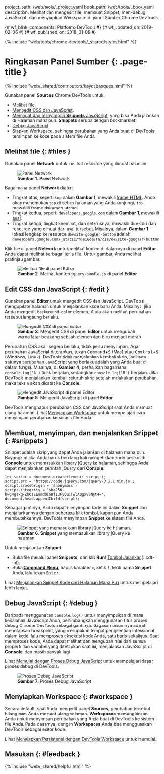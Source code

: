 project_path: /web/tools/_project.yaml
book_path: /web/tools/_book.yaml
description: Melihat dan mengedit file, membuat Snippet, men-debug JavaScript, dan menyiapkan Workspace di panel Sumber Chrome DevTools.

{# wf_blink_components: Platform>DevTools #}
{# wf_updated_on: 2019-02-06 #}
{# wf_published_on: 2018-01-09 #}

{% include "web/tools/chrome-devtools/_shared/styles.html" %}

# Ringkasan Panel Sumber {: .page-title }

{% include "web/_shared/contributors/kaycebasques.html" %}

Gunakan panel **Sources** Chrome DevTools untuk:

* [Melihat file](#files).
* [Mengedit CSS dan JavaScript](#edit).
* [Membuat dan menyimpan **Snippets** JavaScript](#snippets), yang bisa Anda jalankan di Halaman mana pun.
  **Snippets** serupa dengan bookmarklet.
* [Debug JavaScript](#debug).
* [Siapkan Workspace](#workspace), sehingga perubahan yang Anda buat di DevTools tersimpan ke kode
  pada sistem file Anda.

## Melihat file {: #files }

Gunakan panel **Network** untuk melihat resource yang dimuat halaman.

<figure>
  <img src="images/sources-network-pane.png"
       alt="Panel Network"/>
  <figcaption>
    <b>Gambar 1</b>. <b>Panel</b> Network
  </figcaption>
</figure>

Bagaimana panel **Network** diatur:

* Tingkat atas, seperti `top` dalam <b>Gambar 1</b>, mewakili [frame HTML][frame].
  Anda akan menemukan `top` di setiap halaman yang Anda kunjungi. `top` mewakili frame dokumen
  utama.
* Tingkat kedua, seperti `developers.google.com` dalam <b>Gambar 1</b>, mewakili
  [asal][origin].
* Tingkat ketiga, tingkat keempat, dan seterusnya, mewakili direktori dan resource yang
  dimuat dari asal tersebut. Misalnya, dalam <b>Gambar 1</b> lokasi lengkap ke
  resource `devsite-googler-button` adalah
  `developers.google.com/_static/f6e16de9fa/css/devsite-googler-button`

[frame]: https://www.w3.org/TR/html401/present/frames.html
[origin]: https://www.w3.org/TR/2011/WD-html5-20110525/origin-0.html

Klik file di panel **Network** untuk melihat konten di dalamnya di panel **Editor**. Anda
dapat melihat berbagai jenis file. Untuk gambar, Anda melihat pratinjau gambar.

<figure>
  <img src="images/sources-editor-pane.png"
       alt="Melihat file di panel Editor"/>
  <figcaption>
    <b>Gambar 2</b>. Melihat konten <code>jquery-bundle.js</code> di panel <b>Editor</b>
    
  </figcaption>
</figure>

## Edit CSS dan JavaScript {: #edit }

Gunakan panel **Editor** untuk mengedit CSS dan JavaScript.  DevTools mengupdate
halaman untuk menjalankan kode baru Anda. Misalnya, jika Anda mengedit `background-color` elemen, Anda akan
melihat perubahan tersebut langsung berlaku.

<figure>
  <img src="images/edit-css.gif"
       alt="Mengedit CSS di panel Editor"/>
  <figcaption>
    <b>Gambar 3</b>. Mengedit CSS di panel <b>Editor</b> untuk mengubah warna latar belakang sebuah
    elemen dari biru menjadi merah
  </figcaption>
</figure>

Perubahan CSS akan segera berlaku, tidak perlu menyimpan. Agar perubahan JavaScript diterapkan, tekan
<kbd>Command</kbd>+<kbd>S</kbd> (Mac) atau <kbd>Control</kbd>+<kbd>S</kbd> (Windows, Linux).
DevTools tidak menjalankan kembali skrip, jadi satu-satunya perubahan JavaScript yang berlaku adalah yang
Anda buat di dalam fungsi. Misalnya, di <b>Gambar 4</b>, perhatikan bagaimana `console.log('A')` tidak
berjalan, sedangkan `console.log('B')` berjalan. Jika DevTools menjalankan kembali seluruh skrip setelah melakukan
perubahan, maka teks `A` akan dicatat ke **Console**.

<figure>
  <img src="images/edit-js.gif"
       alt="Mengedit JavaScript di panel Editor"/>
  <figcaption>
    <b>Gambar 5</b>. Mengedit JavaScript di panel <b>Editor</b> 
  </figcaption>
</figure>

DevTools menghapus perubahan CSS dan JavaScript saat Anda memuat ulang halaman. Lihat
[Menyiapkan Workspace](#workspace) untuk mempelajari cara menyimpan perubahan ke sistem
file Anda.

## Membuat, menyimpan, dan menjalankan Snippet {: #snippets }

Snippet adalah skrip yang dapat Anda jalankan di halaman mana pun. Bayangkan jika Anda harus berulang kali mengetikkan
kode berikut di **Console** untuk memasukkan library jQuery ke halaman, sehingga
Anda dapat menjalankan perintah jQuery dari **Console**:

    let script = document.createElement('script');
    script.src = 'https://code.jquery.com/jquery-3.2.1.min.js';
    script.crossOrigin = 'anonymous';
    script.integrity = 'sha256-hwg4gsxgFZhOsEEamdOYGBf13FyQuiTwlAQgxVSNgt4=';
    document.head.appendChild(script);

Sebagai gantinya, Anda dapat menyimpan kode ini dalam **Snippet** dan menjalankannya dengan beberapa klik tombol,
kapan pun Anda membutuhkannya. DevTools menyimpan **Snippet** ke sistem file Anda.

<figure>
  <img src="images/snippet.png"
       alt="Snippet yang memasukkan library jQuery ke halaman."/>
  <figcaption>
    <b>Gambar 6</b>. <b>Snippet</b> yang memasukkan library jQuery ke halaman
  </figcaption>
</figure>

Untuk menjalankan **Snippet**:

* Buka file melalui panel **Snippets**, dan klik **Run**! [Tombol Jalankan][run]{:.cdt-inl}.
* Buka [**Command Menu**][CM], hapus karakter `>`, ketik `!`, ketik nama
  **Snippet** Anda, lalu tekan <kbd>Enter</kbd>.

[CM]: /web/tools/chrome-devtools/ui#command-menu
[run]: images/run-snippet.png

Lihat [Menjalankan Snippet Kode dari Halaman Mana Pun][snip] untuk mempelajari lebih lanjut.

[snip]: /web/tools/chrome-devtools/snippets

## Debug JavaScript {: #debug }

Daripada menggunakan `console.log()` untuk menyimpulkan di mana kesalahan JavaScript Anda, pertimbangkan menggunakan
fitur proses debug Chrome DevTools sebagai gantinya. Gagasan umumnya adalah menetapkan breakpoint, yang
merupakan tempat penghentian intensional dalam kode, lalu memproses eksekusi kode Anda,
satu baris sekaligus. Saat memproses kode, Anda dapat melihat dan mengubah nilai dari semua
properti dan variabel yang ditetapkan saat ini, menjalankan JavaScript di **Console**, dan masih banyak lagi.

Lihat [Memulai dengan Proses Debug JavaScript](/web/tools/chrome-devtools/javascript/) untuk mempelajari
dasar proses debug di DevTools.

<figure>
  <img src="images/debugging.png"
       alt="Proses Debug JavaScript"/>
  <figcaption>
    <b>Gambar 7</b>. Proses Debug JavaScript
  </figcaption>
</figure>

## Menyiapkan Workspace {: #workspace }

Secara default, saat Anda mengedit panel **Sources**, perubahan tersebut hilang saat Anda
memuat ulang halaman. **Workspaces** memungkinkan Anda untuk menyimpan perubahan yang Anda buat di DevTools ke
sistem file Anda. Pada dasarnya, dengan **Workspaces** Anda bisa menggunakan DevTools sebagai editor kode.

Lihat [Menyiapkan Persistensi dengan DevTools Workspace][WS] untuk memulai.

[WS]: /web/tools/chrome-devtools/workspaces/

## Masukan {: #feedback }

{% include "web/_shared/helpful.html" %}

